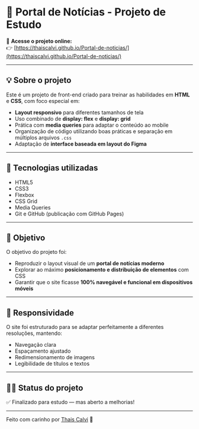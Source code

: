# 📰 Portal de Notícias - Projeto de Estudo

🔗 **Acesse o projeto online:**  
👉 [https://thaiscalvi.github.io/Portal-de-noticias/](https://thaiscalvi.github.io/Portal-de-noticias/)

---


## 💡 Sobre o projeto

Este é um projeto de front-end criado para treinar as habilidades em **HTML** e **CSS**, com foco especial em:

- **Layout responsivo** para diferentes tamanhos de tela
- Uso combinado de **display: flex** e **display: grid**
- Prática com **media queries** para adaptar o conteúdo ao mobile
- Organização de código utilizando boas práticas e separação em múltiplos arquivos `.css`
- Adaptação de **interface baseada em layout do Figma**

---

## 🧪 Tecnologias utilizadas

- HTML5
- CSS3
- Flexbox
- CSS Grid
- Media Queries
- Git e GitHub (publicação com GitHub Pages)

---

## 🎯 Objetivo

O objetivo do projeto foi:

- Reproduzir o layout visual de um **portal de notícias moderno**
- Explorar ao máximo **posicionamento e distribuição de elementos** com CSS
- Garantir que o site ficasse **100% navegável e funcional em dispositivos móveis**

---

## 📱 Responsividade

O site foi estruturado para se adaptar perfeitamente a diferentes resoluções, mantendo:

- Navegação clara
- Espaçamento ajustado
- Redimensionamento de imagens
- Legibilidade de títulos e textos

---

## 👩‍💻 Status do projeto

✅ Finalizado para estudo — mas aberto a melhorias!

---

Feito com carinho por [Thais Calvi](https://github.com/thaiscalvi) 💙
